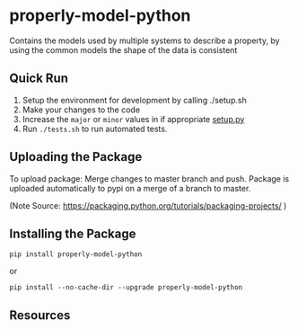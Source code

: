 # properly-model-python

Contains the models used by multiple systems to describe a property, by using the common models the shape
of the data is consistent

## Quick Run

1. Setup the environment for development by calling ./setup.sh
2. Make your changes to the code
3. Increase the `major` or `minor` values in if appropriate [setup.py](https://github.com/GoProperly/properly-model-python/blob/master/setup.py#L8)
4. Run `./tests.sh` to run automated tests.



## Uploading the Package

To upload package: 
Merge changes to master branch and push. Package is uploaded automatically to pypi on a merge of a branch to master. 

(Note Source: https://packaging.python.org/tutorials/packaging-projects/ )


## Installing the Package 

`pip install properly-model-python`

or

`pip install --no-cache-dir --upgrade properly-model-python`



## Resources

